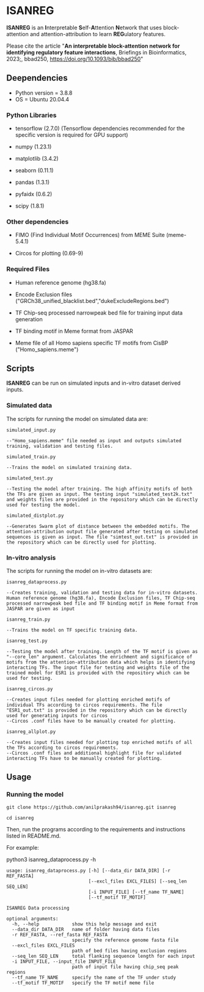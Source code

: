 # ISANREG
**ISANREG** is an **I**nterpretable **S**elf-**A**ttention **N**etwork that uses block-attention and attention-attribution to learn **REG**ulatory features.

Please cite the article "**An interpretable block-attention network for identifying regulatory feature interactions**, Briefings in Bioinformatics, 2023;, bbad250, https://doi.org/10.1093/bib/bbad250"

## Deependencies

* Python version = 3.8.8
* OS = Ubuntu 20.04.4 

### Python Libraries
* tensorflow (2.7.0) (Tensorflow dependencies recommended for the specific version is required for GPU support)

* numpy (1.23.1)

* matplotlib (3.4.2)

* seaborn (0.11.1)

* pandas (1.3.1)

* pyfaidx (0.6.2)

* scipy (1.8.1)


### Other dependencies
* FIMO (Find Individual Motif Occurrences) from MEME Suite (meme-5.4.1)

* Circos for plotting (0.69-9)

### Required Files
* Human reference genome (hg38.fa)

* Encode Exclusion files ("GRCh38_unified_blacklist.bed","dukeExcludeRegions.bed")

* TF Chip-seq processed narrowpeak bed file for training input data generation

* TF binding motif in Meme format from JASPAR

* Meme file of all Homo sapiens specific TF motifs from CisBP ("Homo_sapiens.meme")

## Scripts

**ISANREG** can be run on simulated inputs and in-vitro dataset derived inputs.

### Simulated data
The scripts for running the model on simulated data are:
```
simulated_input.py

--"Homo_sapiens.meme" file needed as input and outputs simulated training, validation and testing files.
```
```
simulated_train.py

--Trains the model on simulated training data.
```
```
simulated_test.py

--Testing the model after training. The high affinity motifs of both the TFs are given as input. The testing input "simulated_test2k.txt" and weights files are provided in the repository which can be directly used for testing the model.
```
```
simulated_distplot.py

--Generates Swarm plot of distance between the embedded motifs. The attention-attribution output file generated after testing on simulated sequences is given as input. The file "simtest_out.txt" is provided in the repository which can be directly used for plotting.
```
### In-vitro analysis
The scripts for running the model on in-vitro datasets are:
```
isanreg_dataprocess.py

--Creates training, validation and testing data for in-vitro datasets. Human reference genome (hg38.fa), Encode Exclusion files, TF Chip-seq processed narrowpeak bed file and TF binding motif in Meme format from JASPAR are given as input
```
```
isanreg_train.py

--Trains the model on TF specific training data.
```
```
isanreg_test.py

--Testing the model after training. Length of the TF motif is given as "--core_len" argument. Calculates the enrichment and significance of motifs from the attention-attribution data which helps in identifying interacting TFs. The input file for testing and weights file of the trained model for ESR1 is provided with the repository which can be used for testing.
```
```
isanreg_circos.py

--Creates input files needed for plotting enriched motifs of individual TFs according to circos requirements. The file "ESR1_out.txt" is provided in the repository which can be directly used for generating inputs for circos
--Circos .conf files have to be manually created for plotting.
```
```
isanreg_allplot.py

--Creates input files needed for plotting top enriched motifs of all the TFs according to circos requirements. 
--Circos .conf files and additional highlight file for validated interacting TFs have to be manually created for plotting.
```
## Usage

### Running the model

```
git clone https://github.com/anilprakash94/isanreg.git isanreg

cd isanreg

```
Then, run the programs according to the requirements and instructions listed in README.md.

For example:

python3 isanreg_dataprocess.py -h

```
usage: isanreg_dataprocess.py [-h] [--data_dir DATA_DIR] [-r REF_FASTA]
                              [--excl_files EXCL_FILES] [--seq_len SEQ_LEN]
                              [-i INPUT_FILE] [--tf_name TF_NAME]
                              [--tf_motif TF_MOTIF]

ISANREG Data processing

optional arguments:
  -h, --help            show this help message and exit
  --data_dir DATA_DIR   name of folder having data files
  -r REF_FASTA, --ref_fasta REF_FASTA
                        specify the reference genome fasta file
  --excl_files EXCL_FILES
                        path of bed files having exclusion regions
  --seq_len SEQ_LEN     total flanking sequence length for each input
  -i INPUT_FILE, --input_file INPUT_FILE
                        path of input file having chip_seq peak regions
  --tf_name TF_NAME     specify the name of the TF under study
  --tf_motif TF_MOTIF   specify the TF motif meme file

```

